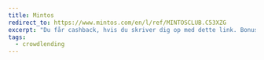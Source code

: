 ```yaml
---
title: Mintos
redirect_to: https://www.mintos.com/en/l/ref/MINTOSCLUB.C53XZG
excerpt: "Du får cashback, hvis du skriver dig op med dette link. Bonussen udregnes alt efter hvor meget, du investerer."
tags:
  - crowdlending
---
```


